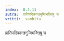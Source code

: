 ```yaml
---
index:  8.4.11
sutra:  प्रातिपदिकान्तनुम्विभक्तिषु च
vritti:  samhita 
---
```


प्रातिपदिकान्तनुम्विभक्तिषु च

